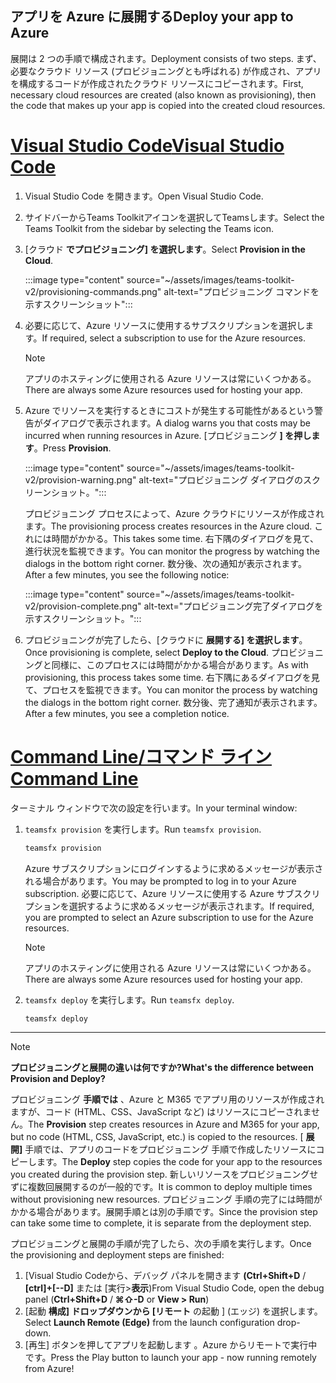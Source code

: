 ## <a name="deploy-your-app-to-azure"></a><span data-ttu-id="da418-101">アプリを Azure に展開する</span><span class="sxs-lookup"><span data-stu-id="da418-101">Deploy your app to Azure</span></span>

<span data-ttu-id="da418-102">展開は 2 つの手順で構成されます。</span><span class="sxs-lookup"><span data-stu-id="da418-102">Deployment consists of two steps.</span></span>  <span data-ttu-id="da418-103">まず、必要なクラウド リソース (プロビジョニングとも呼ばれる) が作成され、アプリを構成するコードが作成されたクラウド リソースにコピーされます。</span><span class="sxs-lookup"><span data-stu-id="da418-103">First, necessary cloud resources are created (also known as provisioning), then the code that makes up your app is copied into the created cloud resources.</span></span>

# <a name="visual-studio-code"></a>[<span data-ttu-id="da418-104">Visual Studio Code</span><span class="sxs-lookup"><span data-stu-id="da418-104">Visual Studio Code</span></span>](#tab/vscode)

1. <span data-ttu-id="da418-105">Visual Studio Code を開きます。</span><span class="sxs-lookup"><span data-stu-id="da418-105">Open Visual Studio Code.</span></span>
1. <span data-ttu-id="da418-106">サイドバーからTeams Toolkitアイコンを選択してTeamsします。</span><span class="sxs-lookup"><span data-stu-id="da418-106">Select the Teams Toolkit from the sidebar by selecting the Teams icon.</span></span>
1. <span data-ttu-id="da418-107">[クラウド **でプロビジョニング] を選択します**。</span><span class="sxs-lookup"><span data-stu-id="da418-107">Select **Provision in the Cloud**.</span></span>

   :::image type="content" source="~/assets/images/teams-toolkit-v2/provisioning-commands.png" alt-text="プロビジョニング コマンドを示すスクリーンショット":::

1. <span data-ttu-id="da418-109">必要に応じて、Azure リソースに使用するサブスクリプションを選択します。</span><span class="sxs-lookup"><span data-stu-id="da418-109">If required, select a subscription to use for the Azure resources.</span></span>

   > [!NOTE]
   > <span data-ttu-id="da418-110">アプリのホスティングに使用される Azure リソースは常にいくつかある。</span><span class="sxs-lookup"><span data-stu-id="da418-110">There are always some Azure resources used for hosting your app.</span></span>

1. <span data-ttu-id="da418-111">Azure でリソースを実行するときにコストが発生する可能性があるという警告がダイアログで表示されます。</span><span class="sxs-lookup"><span data-stu-id="da418-111">A dialog warns you that costs may be incurred when running resources in Azure.</span></span>  <span data-ttu-id="da418-112">[プロビジョニング **] を押します**。</span><span class="sxs-lookup"><span data-stu-id="da418-112">Press **Provision**.</span></span>

   :::image type="content" source="~/assets/images/teams-toolkit-v2/provision-warning.png" alt-text="プロビジョニング ダイアログのスクリーンショット。":::

   <span data-ttu-id="da418-114">プロビジョニング プロセスによって、Azure クラウドにリソースが作成されます。</span><span class="sxs-lookup"><span data-stu-id="da418-114">The provisioning process creates resources in the Azure cloud.</span></span> <span data-ttu-id="da418-115">これには時間がかかる。</span><span class="sxs-lookup"><span data-stu-id="da418-115">This takes some time.</span></span> <span data-ttu-id="da418-116">右下隅のダイアログを見て、進行状況を監視できます。</span><span class="sxs-lookup"><span data-stu-id="da418-116">You can monitor the progress by watching the dialogs in the bottom right corner.</span></span> <span data-ttu-id="da418-117">数分後、次の通知が表示されます。</span><span class="sxs-lookup"><span data-stu-id="da418-117">After a few minutes, you see the following notice:</span></span>

   :::image type="content" source="~/assets/images/teams-toolkit-v2/provision-complete.png" alt-text="プロビジョニング完了ダイアログを示すスクリーンショット。":::

1. <span data-ttu-id="da418-119">プロビジョニングが完了したら、[クラウドに **展開する] を選択します**。</span><span class="sxs-lookup"><span data-stu-id="da418-119">Once provisioning is complete, select **Deploy to the Cloud**.</span></span>  <span data-ttu-id="da418-120">プロビジョニングと同様に、このプロセスには時間がかかる場合があります。</span><span class="sxs-lookup"><span data-stu-id="da418-120">As with provisioning, this process takes some time.</span></span>  <span data-ttu-id="da418-121">右下隅にあるダイアログを見て、プロセスを監視できます。</span><span class="sxs-lookup"><span data-stu-id="da418-121">You can monitor the process by watching the dialogs in the bottom right corner.</span></span> <span data-ttu-id="da418-122">数分後、完了通知が表示されます。</span><span class="sxs-lookup"><span data-stu-id="da418-122">After a few minutes, you see a completion notice.</span></span>

# <a name="command-line"></a>[<span data-ttu-id="da418-123">Command Line/コマンド ライン</span><span class="sxs-lookup"><span data-stu-id="da418-123">Command Line</span></span>](#tab/cli)

<span data-ttu-id="da418-124">ターミナル ウィンドウで次の設定を行います。</span><span class="sxs-lookup"><span data-stu-id="da418-124">In your terminal window:</span></span>

1. <span data-ttu-id="da418-125">`teamsfx provision` を実行します。</span><span class="sxs-lookup"><span data-stu-id="da418-125">Run `teamsfx provision`.</span></span>

   ``` bash
   teamsfx provision
   ```

   <span data-ttu-id="da418-126">Azure サブスクリプションにログインするように求めるメッセージが表示される場合があります。</span><span class="sxs-lookup"><span data-stu-id="da418-126">You may be prompted to log in to your Azure subscription.</span></span> <span data-ttu-id="da418-127">必要に応じて、Azure リソースに使用する Azure サブスクリプションを選択するように求めるメッセージが表示されます。</span><span class="sxs-lookup"><span data-stu-id="da418-127">If required, you are prompted to select an Azure subscription to use for the Azure resources.</span></span>

   > [!NOTE]
   > <span data-ttu-id="da418-128">アプリのホスティングに使用される Azure リソースは常にいくつかある。</span><span class="sxs-lookup"><span data-stu-id="da418-128">There are always some Azure resources used for hosting your app.</span></span>

1. <span data-ttu-id="da418-129">`teamsfx deploy` を実行します。</span><span class="sxs-lookup"><span data-stu-id="da418-129">Run `teamsfx deploy`.</span></span>

   ``` bash
   teamsfx deploy
   ```

---

> [!NOTE]
> <span data-ttu-id="da418-130">**プロビジョニングと展開の違いは何ですか?**</span><span class="sxs-lookup"><span data-stu-id="da418-130">**What's the difference between Provision and Deploy?**</span></span>
>
> <span data-ttu-id="da418-131">プロビジョニング **手順では** 、Azure と M365 でアプリ用のリソースが作成されますが、コード (HTML、CSS、JavaScript など) はリソースにコピーされません。</span><span class="sxs-lookup"><span data-stu-id="da418-131">The **Provision** step creates resources in Azure and M365 for your app, but no code (HTML, CSS, JavaScript, etc.) is copied to the resources.</span></span> <span data-ttu-id="da418-132">[ **展開]** 手順では、アプリのコードをプロビジョニング 手順で作成したリソースにコピーします。</span><span class="sxs-lookup"><span data-stu-id="da418-132">The **Deploy** step copies the code for your app to the resources you created during the provision step.</span></span> <span data-ttu-id="da418-133">新しいリソースをプロビジョニングせずに複数回展開するのが一般的です。</span><span class="sxs-lookup"><span data-stu-id="da418-133">It is common to deploy multiple times without provisioning new resources.</span></span> <span data-ttu-id="da418-134">プロビジョニング 手順の完了には時間がかかる場合があります。展開手順とは別の手順です。</span><span class="sxs-lookup"><span data-stu-id="da418-134">Since the provision step can take some time to complete, it is separate from the deployment step.</span></span>

<span data-ttu-id="da418-135">プロビジョニングと展開の手順が完了したら、次の手順を実行します。</span><span class="sxs-lookup"><span data-stu-id="da418-135">Once the provisioning and deployment steps are finished:</span></span>

1. <span data-ttu-id="da418-136">[Visual Studio Codeから、デバッグ パネルを開きます **(Ctrl+Shift+D**  /  **[ctrl]+[--D]** または [実行>**表示**)</span><span class="sxs-lookup"><span data-stu-id="da418-136">From Visual Studio Code, open the debug panel (**Ctrl+Shift+D** / **⌘⇧-D** or **View > Run**)</span></span>
1. <span data-ttu-id="da418-137">[起動 **構成] ドロップダウンから [リモート** の起動 ] (エッジ) を選択します。</span><span class="sxs-lookup"><span data-stu-id="da418-137">Select **Launch Remote (Edge)** from the launch configuration drop-down.</span></span>
1. <span data-ttu-id="da418-138">[再生] ボタンを押してアプリを起動します 。Azure からリモートで実行中です。</span><span class="sxs-lookup"><span data-stu-id="da418-138">Press the Play button to launch your app - now running remotely from Azure!</span></span>
